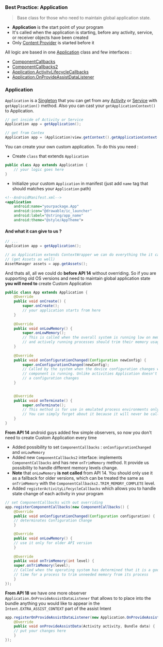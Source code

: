 ### Best Practice: Application

>Base class for those who need to maintain global application state. 

- **Application** is the start point of your program
- It's called when the application is starting, before any activity, service, or receiver objects have been created
- Only [Content Provider][1] is started before it

All logic are based in one [Application][2] class and few interfaces :

- [ComponentCallbacks][3]
- [ComponentCallbacks2][4]
- [Application.ActivityLifecycleCallbacks][5]
- [Application.OnProvideAssistDataListener][6]

### Application

`Application` is a [Singleton][7] that you can get from any [Activity][8] or [Service][9] with `getApplication()` method. Also you can cast your `getApplicationContext()` to Application.

```java
// get inside of Activity or Service
Application app = getApplication();

// get from Contex
Application app = (Application)view.getContext().getApplicationContext();
```

You can create your own custom application. To do this you need :

- Create `class` that extends `Application`

```java
public class App extends Application {
    // your logic goes here
}
```

- Initialize your custom `Application` in manifest (just add `name` tag that should matches your `Application` path)

```xml
<!--AndroidManifest.xml-->
<application
    android:name="yourpackage.App"
    android:icon="@drawable/ic_launcher"
    android:label="@string/app_name"
    android:theme="@style/AppTheme">
```

#### And what it can give to us ?

```java
// ...
Application app = getApplication();

// as Application extends ContextWrapper we can do everything the it can
// (get Assets as well)
AssetManager assets = app.getAssets();
```

And thats all, all we could do **before API 14** without overriding. So if you are supporting old OS versions and need to maintain global application state **you will need to** create Custom Application

```java
public class App extends Application {
    @Override
    public void onCreate() {
        super.onCreate();
        // your application starts from here
    }
    
    @Override
    public void onLowMemory() {
        super.onLowMemory();
        // This is called when the overall system is running low on memory
        // and actively running processes should trim their memory usage
    }
    
    @Override
    public void onConfigurationChanged(Configuration newConfig) {
        super.onConfigurationChanged(newConfig);
        // Called by the system when the device configuration changes while your
        // component is running. Unlike activities Application doesn't restart when
        // a configuration changes
    }

    
    @Override
    public void onTerminate() {
        super.onTerminate();
        // This method is for use in emulated process environments only.
        // You can simply forget about it because it will never be called on real device
    }
}
```


**From API 14** android guys added few simple observers, so now you don't need to create Custom Application every time

- Added possibility to set `ComponentCallbacks` : `onConfigurationChanged` and `onLowMemory`
- Added new `ComponentCallbacks2` interface: implements `ComponentCallbacks` and has new `onTrimMemory` method. It provide us possibility to handle different memory levels change.
- **Note** that `onLowMemory` **is not called** from API 14. You should only use it as a fallback for older versions, which can be treated the same as `onTrimMemory` with the `ComponentCallbacks2.TRIM_MEMORY_COMPLETE` level.
- Added `registerActivityLifecycleCallbacks` which allows you to handle state change of each activity in your program

```java
// set ComponentCallbacks with out overriding
app.registerComponentCallbacks(new ComponentCallbacks() {
    @Override
    public void onConfigurationChanged(Configuration configuration) {
    // determinates Configuration Change
    }

    @Override
    public void onLowMemory() {
    // use it only for older API version 
    }
    
    @Override
    public void onTrimMemory(int level) {
    super.onTrimMemory(level);
    // Called when the operating system has determined that it is a good
    // time for a process to trim unneeded memory from its process
    }
});

```
**From API 18** we have one more observer `Application.OnProvideAssistDataListener` that allows to  to place into the bundle anything you would like to appear in the `Intent.EXTRA_ASSIST_CONTEXT` part of the assist Intent

```java
app.registerOnProvideAssistDataListener(new Application.OnProvideAssistDataListener() {
    @Override
    public void onProvideAssistData(Activity activity, Bundle data) {
    // put your changes here
    }
});
```


  [1]: http://developer.android.com/reference/android/content/ContentProvider.html
  [2]: http://developer.android.com/reference/android/app/Application.html
  [3]: http://developer.android.com/reference/android/content/ComponentCallbacks.html
  [4]: http://developer.android.com/reference/android/content/ComponentCallbacks2.html
  [5]: http://developer.android.com/reference/android/app/Application.ActivityLifecycleCallbacks.html
  [6]: http://developer.android.com/reference/android/app/Application.OnProvideAssistDataListener.html
  [7]: http://www.oodesign.com/singleton-pattern.html
  [8]: http://developer.android.com/reference/android/app/Activity.html
  [9]: http://developer.android.com/reference/android/app/Service.html
